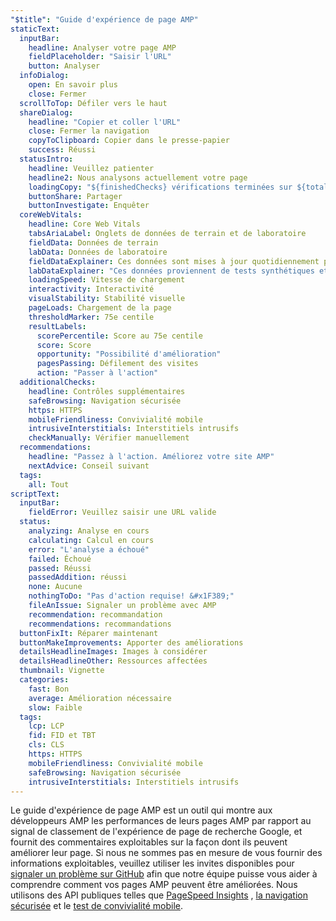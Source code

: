 ```yaml
---
"$title": "Guide d'expérience de page AMP"
staticText:
  inputBar:
    headline: Analyser votre page AMP
    fieldPlaceholder: "Saisir l'URL"
    button: Analyser
  infoDialog:
    open: En savoir plus
    close: Fermer
  scrollToTop: Défiler vers le haut
  shareDialog:
    headline: "Copier et coller l'URL"
    close: Fermer la navigation
    copyToClipboard: Copier dans le presse-papier
    success: Réussi
  statusIntro:
    headline: Veuillez patienter
    headline2: Nous analysons actuellement votre page
    loadingCopy: "${finishedChecks} vérifications terminées sur ${totalChecks}"
    buttonShare: Partager
    buttonInvestigate: Enquêter
  coreWebVitals:
    headline: Core Web Vitals
    tabsAriaLabel: Onglets de données de terrain et de laboratoire
    fieldData: Données de terrain
    labData: Données de laboratoire
    fieldDataExplainer: Ces données sont mises à jour quotidiennement pour la période glissante de 28 jours.
    labDataExplainer: "Ces données proviennent de tests synthétiques et n'ont aucun impact sur la page."
    loadingSpeed: Vitesse de chargement
    interactivity: Interactivité
    visualStability: Stabilité visuelle
    pageLoads: Chargement de la page
    thresholdMarker: 75e centile
    resultLabels:
      scorePercentile: Score au 75e centile
      score: Score
      opportunity: "Possibilité d'amélioration"
      pagesPassing: Défilement des visites
      action: "Passer à l'action"
  additionalChecks:
    headline: Contrôles supplémentaires
    safeBrowsing: Navigation sécurisée
    https: HTTPS
    mobileFriendliness: Convivialité mobile
    intrusiveInterstitials: Interstitiels intrusifs
    checkManually: Vérifier manuellement
  recommendations:
    headline: "Passez à l'action. Améliorez votre site AMP"
    nextAdvice: Conseil suivant
  tags:
    all: Tout
scriptText:
  inputBar:
    fieldError: Veuillez saisir une URL valide
  status:
    analyzing: Analyse en cours
    calculating: Calcul en cours
    error: "L'analyse a échoué"
    failed: Échoué
    passed: Réussi
    passedAddition: réussi
    none: Aucune
    nothingToDo: "Pas d'action requise! &#x1F389;"
    fileAnIssue: Signaler un problème avec AMP
    recommendation: recommandation
    recommendations: recommandations
  buttonFixIt: Réparer maintenant
  buttonMakeImprovements: Apporter des améliorations
  detailsHeadlineImages: Images à considérer
  detailsHeadlineOther: Ressources affectées
  thumbnail: Vignette
  categories:
    fast: Bon
    average: Amélioration nécessaire
    slow: Faible
  tags:
    lcp: LCP
    fid: FID et TBT
    cls: CLS
    https: HTTPS
    mobileFriendliness: Convivialité mobile
    safeBrowsing: Navigation sécurisée
    intrusiveInterstitials: Interstitiels intrusifs
---
```


Le guide d'expérience de page AMP est un outil qui montre aux développeurs AMP les performances de leurs pages AMP par rapport au signal de classement de l'expérience de page de recherche Google, et fournit des commentaires exploitables sur la façon dont ils peuvent améliorer leur page. Si nous ne sommes pas en mesure de vous fournir des informations exploitables, veuillez utiliser les invites disponibles pour [signaler un problème sur GitHub](https://github.com/ampproject/amphtml/issues/new?assignees=&labels=Type:+Page+experience&template=page-experience.md&title=Page+experience+issue) afin que notre équipe puisse vous aider à comprendre comment vos pages AMP peuvent être améliorées. Nous utilisons des API publiques telles que [PageSpeed Insights](https://developers.google.com/speed/pagespeed/insights/?hl=fr) , [la navigation sécurisée](https://developers.google.com/safe-browsing/v4/lookup-api?hl=fr) et le [test de convivialité mobile](https://search.google.com/test/mobile-friendly?hl=fr).
